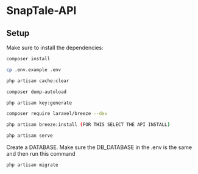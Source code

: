 # SnapTale-API

## Setup

Make sure to install the dependencies:

```bash
composer install 

cp .env.example .env 

php artisan cache:clear

composer dump-autoload

php artisan key:generate

composer require laravel/breeze --dev

php artisan breeze:install (FOR THIS SELECT THE API INSTALL)

php artisan serve
```

Create a DATABASE. Make sure the DB_DATABASE in the .env is the same and then run this command

```
php artisan migrate
```

